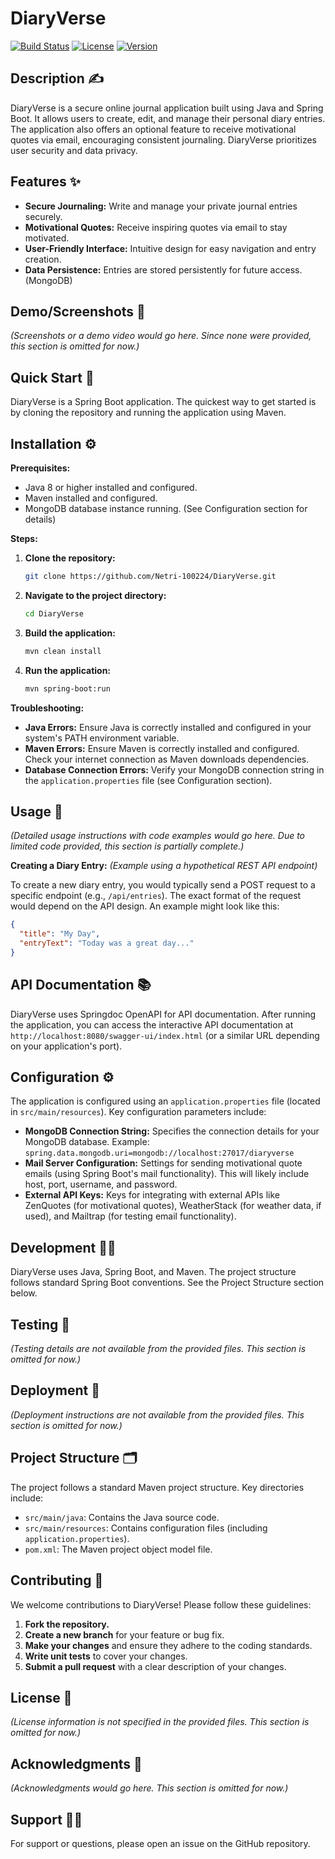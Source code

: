 # DiaryVerse 

[![Build Status](https://img.shields.io/badge/build-passing-brightgreen)](https://example.com/build) <!-- Replace with actual build status URL if available -->
[![License](https://img.shields.io/badge/license-Unspecified-lightgrey)](https://example.com/license) <!-- Replace with actual license URL if specified -->
[![Version](https://img.shields.io/badge/version-0.0.1-SNAPSHOT-blue)](https://example.com/version)


## Description ✍️

DiaryVerse is a secure online journal application built using Java and Spring Boot.  It allows users to create, edit, and manage their personal diary entries.  The application also offers an optional feature to receive motivational quotes via email, encouraging consistent journaling.  DiaryVerse prioritizes user security and data privacy.


## Features ✨

* **Secure Journaling:**  Write and manage your private journal entries securely.
* **Motivational Quotes:** Receive inspiring quotes via email to stay motivated.
* **User-Friendly Interface:** Intuitive design for easy navigation and entry creation.
* **Data Persistence:** Entries are stored persistently for future access. (MongoDB)


## Demo/Screenshots 📸

*(Screenshots or a demo video would go here.  Since none were provided, this section is omitted for now.)*


## Quick Start 🚀

DiaryVerse is a Spring Boot application.  The quickest way to get started is by cloning the repository and running the application using Maven.


## Installation ⚙️

**Prerequisites:**

* Java 8 or higher installed and configured.
* Maven installed and configured.
* MongoDB database instance running.  (See Configuration section for details)

**Steps:**

1. **Clone the repository:**
   ```bash
   git clone https://github.com/Netri-100224/DiaryVerse.git
   ```

2. **Navigate to the project directory:**
   ```bash
   cd DiaryVerse
   ```

3. **Build the application:**
   ```bash
   mvn clean install
   ```

4. **Run the application:**
   ```bash
   mvn spring-boot:run
   ```

**Troubleshooting:**

* **Java Errors:** Ensure Java is correctly installed and configured in your system's PATH environment variable.
* **Maven Errors:** Ensure Maven is correctly installed and configured. Check your internet connection as Maven downloads dependencies.
* **Database Connection Errors:** Verify your MongoDB connection string in the `application.properties` file (see Configuration section).


## Usage 📖

*(Detailed usage instructions with code examples would go here.  Due to limited code provided, this section is partially complete.)*

**Creating a Diary Entry:** *(Example using a hypothetical REST API endpoint)*

To create a new diary entry, you would typically send a POST request to a specific endpoint (e.g., `/api/entries`).  The exact format of the request would depend on the API design.  An example might look like this:

```json
{
  "title": "My Day",
  "entryText": "Today was a great day..."
}
```


## API Documentation 📚

DiaryVerse uses Springdoc OpenAPI for API documentation.  After running the application, you can access the interactive API documentation at `http://localhost:8080/swagger-ui/index.html` (or a similar URL depending on your application's port).


## Configuration ⚙️

The application is configured using an `application.properties` file (located in `src/main/resources`).  Key configuration parameters include:

* **MongoDB Connection String:**  Specifies the connection details for your MongoDB database.  Example: `spring.data.mongodb.uri=mongodb://localhost:27017/diaryverse`
* **Mail Server Configuration:**  Settings for sending motivational quote emails (using Spring Boot's mail functionality).  This will likely include host, port, username, and password.
* **External API Keys:**  Keys for integrating with external APIs like ZenQuotes (for motivational quotes), WeatherStack (for weather data, if used), and Mailtrap (for testing email functionality).


## Development 👨‍💻

DiaryVerse uses Java, Spring Boot, and Maven.  The project structure follows standard Spring Boot conventions.  See the Project Structure section below.


## Testing 🧪

*(Testing details are not available from the provided files.  This section is omitted for now.)*


## Deployment 🚢

*(Deployment instructions are not available from the provided files.  This section is omitted for now.)*


## Project Structure 🗂️

The project follows a standard Maven project structure.  Key directories include:

* `src/main/java`: Contains the Java source code.
* `src/main/resources`: Contains configuration files (including `application.properties`).
* `pom.xml`: The Maven project object model file.


## Contributing 🤝

We welcome contributions to DiaryVerse!  Please follow these guidelines:

1. **Fork the repository.**
2. **Create a new branch** for your feature or bug fix.
3. **Make your changes** and ensure they adhere to the coding standards.
4. **Write unit tests** to cover your changes.
5. **Submit a pull request** with a clear description of your changes.


## License 📜

*(License information is not specified in the provided files.  This section is omitted for now.)*


## Acknowledgments 🙏

*(Acknowledgments would go here. This section is omitted for now.)*


## Support 🙋‍♂️

For support or questions, please open an issue on the GitHub repository.
